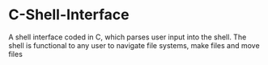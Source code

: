 # C-Shell-Interface
A shell interface coded in C, which parses user input into the shell. The shell is functional to any user to navigate file systems, make files and move files
